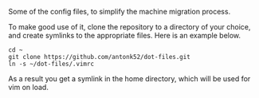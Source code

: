 Some of the config files, to simplify the machine migration process.

To make good use of it, clone the repository to a directory of your choice, and create symlinks to the appropriate files. Here is an example below.

```
cd ~
git clone https://github.com/antonk52/dot-files.git
ln -s ~/dot-files/.vimrc
```

As a result you get a symlink in the home directory, which will be used for vim on load.
